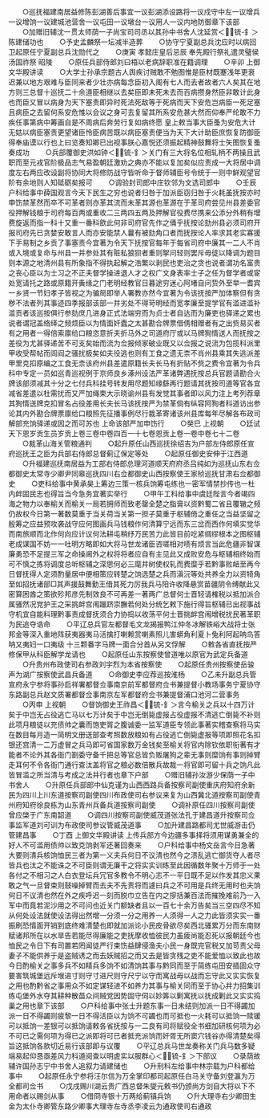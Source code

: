 <!-- { "loadSidebar": true } -->
　　○巡抚福建南居益修陈彭湖善后事宜一议彭湖添设路将一议戍守中左一议增兵一议增饷一议建城池营舍一议屯田一议墩台一议用人一议内地防御章下该部
　　○加赠旧辅沈一贯太师荫一子尚宝司司丞以其孙中书舍人沈延赏＜锍-釒＞陈建储功也
　　○予史孟麟祭一坛减半造葬
　　○协守宁夏副总兵沈应时以病回卫起原任宁夏副总兵沈勋代之
　　○庚寅  孝懿庄皇后忌辰  奉先殿行祭礼遣灵璧侯汤国祚祭  昭陵
　　○原任兵部侍郎刘曰梧以老病辞职准在籍调理
　　○辛卯  上御文华殿讲读
　　○大学士孙承宗题古人舆疾讨贼敢不勉图惟是臣材既蹇浅年更衰迟兼以地方艰难与臣同来者少壮亦病每念臣初入阁有七人而去者故者六人矣其在地方则三总督十巡抚二十余道臣相继以去矣臣即未死未去而百病攒身然臣非敢计此身也而臣又冒以病身为天下塞责即异时死法死敌等于死病而天下安危岂病臣一死足塞且病臣之去留何系安危惟以会议之身可去复留其所系安危甚大然而仰奉严纶敢不力疾任事第病中筹画自是不周病后奔劳行复如病终愿  皇上敕当事大臣蚤为安危大计无姑以病臣塞责更望诸臣怜臣病苦既以病臣塞责便当为天下大计助臣庶恢复防御臣得奉庙谟以行也上曰览奏知卿已出视事朕心嘉悦还须振起精神鼓舞将士矢图恢复蚤奏成功
　　○兵部覆御史洪如钟＜锍-釒＞关门有三大将名位相轧柄不两操且武职而至元戎官阶极品志气易盈朝廷激劝之典亦不能以复加矣似应责成一大将居中调度左右两应改设副将协同大将修防战守皆听命于督师辅臣号令统于一则中鲜观望官阶有余地则人知砥砺矣报可
　　○调验封司郎中庄钦邻为文选司郎中
　　○壬辰户科给事中薛国观言今天下民生之穷也说者归咎于加派臣窃归咎于火耗虽抚按亦时申饬禁革然而卒不可革者则亦革其流而未革其源也革源在于革司府尝见州县差委官役押解钱粮于司府每百两或重收二三两四五两及押解官役费尽携来公添分外稍有增费旋返而指一科十又重一番科歛此何非司府官先作之俑乎抚按论劾州县必须司府开报司府先已贪婪安敢言人而亦安能禁人曩有被劾角口者而抚按论人率求其老实寡援下手易制之乡贡了事塞责今宜著为令天下抚按官每年于每省司府中廉其一二人不肖或入境或复命与州县一并参处其有赃私狼狈者重则挐问轻则罢斥毋徒以降调为题目则本源之地清州县有所象指不得执起解之浩繁以剥民也吏治之贪也说者谓功名富贵之丧心臣以为士习之不正夫督学操进退人才之权广文身表率士子之任为督学者或宦处宽请托之路或原籍开夤缘之门老明经教官日暮途穷迷心阿堵自问贽外至举一耆宾一乡贤一节妇孝子皆视之为骗局即举人署教亦然今宜著为令该抚按严加体察但有贪秽不法者列其事迹四季报部该部一并劣处不得苛明经而宽孝廉至提学官有滥进滥补滥贡者该巡按俱行参劾庶几进身正式法端穷而为贞士者自达而为廉吏也驿递之累也说者谓冠盖络绎之频烦臣以为情面奸蠹之太甚勘合牌票借倩相赠者有之出赀易买者有之用者一得倍索廪给口粮恣意折夫折马外之司道府厅或以马牌狥情送人而抚按之差役为尤甚驿递苦不可支矣始而流为佥报倾家破业既又以佥报之说流为包揽科派里甲收受帮帖而闾阎之骚扰极矣如夫役逃也则有工食之遗无柰不肖州县乘其失逃派差甲里克扣原编之工食无柰该府州县差遣原籍长夫长马有折贴不赀之费令宜著为令兵科中专定一员如巡青巡视例于京师良乡涿州设法严革诸弊遇抚按总兵官题请勘合火牌该部须减其十分之七付兵科挂号转发用尽题知缘繇再行题请其抚按司道等官各宜减省差遣以杜需扰而又严加绳束大示晓谕州县有发觉其事者即以风力注上考列荐章其狥情送牌克扣冒名占役差用长夫长马该抚按严为禁革倘有纵容阿狥者科道访出参论其内外勘合牌票廪给口粮照先征播事例尽行裁革寄诸该州县库每年尽解各布政司解部充饷驿递或因之而可苏也  上命该部严加申饬行
　　○癸巳  上视朝
　　○廷试天下恩岁贡生员岁贡上卷三卷中卷四百一十七卷恩贡上卷一卷中卷七十二卷
　　○裁革山海关管粮通判
　　○起升原任山西巡抚徐绍吉为户部左侍郎原任宣府巡抚王之臣为兵部右侍郎总督蓟辽保定等处
　　○起原任御史安伸于江西道
　　○升福建巡抚南居益为工部右侍郎总理河道顺天府府丞吕纯如为巡抚山东右佥都御史太常寺少卿尹同皋巡抚四川右佥都御史山西按察使王家桢巡抚甘肃右佥都御史
　　○吏科给事中黄承昊上筹边三策一核兵饷筹屯练也一密军情禁抄传也一杜内衅固民志也得旨当今急务宜著实举行
　　○甲午工科给事中虞廷陛言今者竭四海之物力以奉榆关而榆关一局若拥师而致老罄全楚之脂膏以资黔蜀二省且覆辙之频仍故权今日第一著数莫重于当关荷当关第一担子莫重于枢辅倚之重任之当益坚留之殷筹之应益预攻袭战守应何图画兵马钱粮作何清算宁远而东三岔而西作何填实觉华而南旅顺而北作何向应计议何法耕屯稍纾万民苦力此皆目前吃紧绸缪根本之图枢辅老成谋国不妨一一吐明方略即如大将马世龙诸臣咨嗟相对啧有烦言当此危疆非智谋廉勇恐不足提三军之命操阃外之权将将者应自有主见此又成败安危与枢辅相终始而可不慎之拣将调度总听枢辅之深思何必三麾并树使权轧而费糜乎若黔事败衄至再今日督抚得人定须酌量居中便相策应转楚之饷选楚之兵而滇沅等处共养全力以资犄角至如招抚诸部□其声援鼓舞勤王借其死力厉我兵马阳许收降悬赏苗疆阴令缚献此又密算困酋之策欲殄邦彦先制效良不可再差一著两广总督何士晋轻请榷税以抵加派合属骚然况党护王之采挑衅宫闱躐跻崇膴若何处分统乞敕下施行得旨枢辅已出视事战守机宜自能料理黔事责成督抚须合力协捣以收荡平何士晋挑衅宫闱增税扰民著革职为民追夺诰命
　　○平辽总兵官左都督毛文龙揭报鸭江仲冬冰解铁峪大战将士张邦金等深入重地阵获夷器夷马活擒打喇赖赏喇素照儿害蟒角利夏卜兔利阿起呐鸟答呐又夷妇一口夷级  十三颗番字马牌一面合分首从另文俘解
　　○敕各省直抚按严修保甲从科臣解学龙请也
　　○起原任山东按察使曾道唯以原官为武定兵备道
　　○升贵州布政使司右参政刘宇烈为本省按察使
　　○起原任贵州按察使岳骏声为湖广按察使武昌兵备道
　　○命御史李应荐巡按淮杨
　　○乙未升副总兵管宣府永宁参将事孙启祥署都督佥事南京前军都督府佥书兼提督小教场事务宁夏协守东路副总兵赵文质署都督佥事南京左军都督府佥书兼提督浦口池河二营事务
　　○丙申  上视朝
　　○督饷御史王祚昌＜锍-釒＞言今榆关之兵以十四万计矣于中岂无占役逃亡马以七万计矣于中岂无倒毙虚报占役虚报不清逃亡倒毙不补则此项月粮徒以充债帅之囊而饱吏胥之腹诚委一监军道臣专领此事著实稽查察将马实在数目每月造一简明文册送部查考照数放粮如有占役逃亡倒毙虚报等项即照花名扣银还宫清一二万虚冒之兵马即可省国家数万金钱矣至榆关将官内除钦依职衔著有才能者不论外其各衙门劄委守备千把总等官总皆负贩屠狗之辈无事则糜饷有事则掉臂走耳何不令各衙门通行查汰盖将官之粮必数倍散兵故裁一将官即可留十兵之饷凡此皆冒滥之所当清与考成之法并行者也章下户部
　　○赠旧辅孙汝游少保荫一子中书舍人
　　○升原任兵部郎中仙克谨为山西西路兵备按察司副使重庆府知府余新民为四川上川东道按察司副使四川布政使司右参议来复为山西冀北道按察司副使青州府知府徐良栋为山东青州兵备兵道按察司副使
　　○调补原任四川按察司副使曾应棨于广东南韶道
　　○调四川按察司副使威茂道张法孔于建昌道升按察司佥事监军道刘可训为布政使司参议管威茂道事
　　○加升建昌路都司尤世威游击仍管建昌事
　　○丁酉  上御文华殿讲读  上传兵部方今边疆多事择将须用谋勇兼全的好人不可滥用债帅以致克饷剥军还著回奏来
　　○户科给事中杨文岳言今日急著大要则清兵核饷恤民三者为第一义夫兵何日不议清也然今之溃乱逃亡御货夺人者尽皆兵也汰之不能诛之不可臣则谓无廉干之将实实训练至此因循数年聚十万师于一处各付之不相习之人白衣登坛兵冗官多教令不明心志不一平日既不足以作发其忠义果敢之气一旦督束则鼓噪掉臂而去夫不先责将而遽曰兵之不可用是兵终无用时也夫饷何日不议清也然在外之疾呼迟一刻而脱巾立告在内之摉括兼百法而摧挽难前乃一入军中而竟若泥沙用之不可问也近关门额缺者且以一百七十余万告矣当三空四尽不知从何处设法就使设法得出然增一分须一分之用养一人须得一人之力此皆须实实一番振刷恐情面开销到底终难清楚也即就加派论小民皮骨欲尽矣西北骚累万分而东南财赋诸邦所在以水旱告若能尽得廉能之吏抚摩收恤彼民力虽疲尚能忍死以报朝廷今也恤民之令日下有司置若罔闻徒严行束饬益肆侵渔夫小民一身既完官税又加苛责父母妻子不能供养于是盗贼诱之而去妖贼招之而又去是皆贪残之吏不能爱恤以致此也故今日酌榆关之事多兵不如精兵多饷不如清饷其事与黔同而至于简练屯田安插固众守要害筑城堡远斥堠进寸则守寸进尺则守尺宁以守而寓战毋以战而忘守此又实实恢复之用也酌黔省之事用众不如定谋轻进不如养力其事与榆关同而至于协心并力招集训练屯堡外水夺其耕种散苗众间贼党因势固守伺以妙筭以剿寓抚以抚成剿此又实实捣巢之用也章下该部
　　○户科给事中张士升题东事一日未结则加派一日不得蠲加派一日不得蠲则疲黎一日不得活臣以为饷不可蠲也而可抵也一火耗可以抵饷一赎锾可以抵饷一差银可以抵饷请敕各省抚按与一二良有司将赋役全书细加研核何项为必不可已之需何项为得已之派即将可已者抵充派饷而奸胥无所窦穴钱谷亦得清楚矣得旨这抵饷各款切近易行该部即与议覆
　　○平辽总兵马世龙奏称关门兵马数多疑端易起仰恳亟差风力科道阅查以明虗实以服群心＜锍-釒＞下部议
　　○录荫故辅许国孙志宁中书舍人追叙力请建储也
　　○升刑科左给事中林宗载为户科都给事中
　　○起原任永宁参将汪尔信为万全掌印都司起原任白马关守备刘登瀛为万全都司佥书
　　○戊戌赐川湖云贵广西总督朱燮元敕书仍颁尚方剑自大将以下不用命者以赐剑从事
　　○借冏寺银十万两给蓟镇兵饷
　　○升大理寺右少卿田生金为太仆寺卿管东路少卿事大理寺左寺丞李凌云为通政使司右通政

